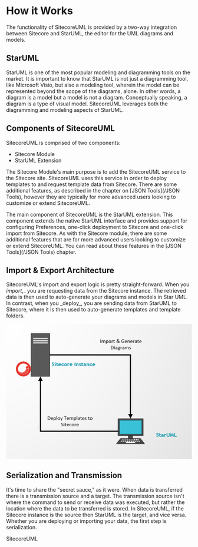 # How it Works

The functionality of SitecoreUML is provided by a two-way integration between Sitecore and StarUML, the editor for the UML diagrams and models.

## StarUML

StarUML is one of the most popular modeling and diagramming tools on the market. It is important to know that StarUML is not just a diagramming tool, like Microsoft Visio, but also a modeling tool, wherein the model can be represented beyond the scope of the diagrams, alone. In other words, a diagram is a model but a model is not a diagram. Conceptually speaking, a diagram is a type of visual model. SitecoreUML leverages both the diagramming and modeling aspects of StarUML.

## Components of SitecoreUML

SitecoreUML is comprised of two components:

* Sitecore Module
* StarUML Extension

The Sitecore Module's main purpose is to add the SitecoreUML service to the Sitecore site. SitecoreUML uses this service in order to deploy templates to and request template data from Sitecore. There are some additional features, as described in the chapter on [JSON Tools](/JSON Tools), however they are typically for more advanced users looking to customize or extend SitecoreUML.

The main component of SitecoreUML is the StarUML extension. This component extends the native StarUML interface and provides support for configuring Preferences, one-click deployment to Sitecore and one-click import from Sitecore. As with the Sitecore module, there are some additional features that are for more advanced users looking to customize or extend SitecoreUML. You can read about these features in the [JSON Tools](/JSON Tools) chapter.

## Import & Export Architecture

SitecoreUML's import and export logic is pretty straight-forward. When you _import_,_ you are requesting data from the Sitecore instance. The retrieved data is then used to auto-generate your diagrams and models in Star UML. In contrast, when you \_deploy_, you are sending data from StarUML to Sitecore, where it is then used to auto-generate templates and template folders.

![](/assets/ImportExportArchitecture.png)

## Serialization and Transmission

It's time to share the "secret sauce," as it were. When data is transferred there is a transmission source and a target. The transmission source isn't where the command to send or receive data was executed, but rather the location where the data to be transferred is stored. In SitecoreUML, if the Sitecore instance is the source then StarUML is the target, and vice versa. Whether you are deploying or importing your data, the first step is serialization.

SitecoreUML 



